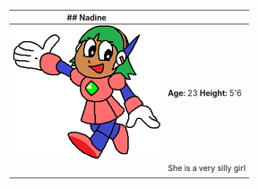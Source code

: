 | ## Nadine                                         |                             |
|---------------------------------------------------|-----------------------------|
| ![She's here!](assets\images\profiles\nadine.png) | **Age:** 23 **Height:** 5'6 |
|                                                   | She is a very silly girl    |
|                                                   |                             |